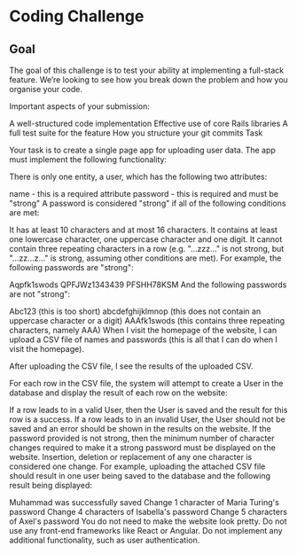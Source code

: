# Coding Challenge

## Goal

The goal of this challenge is to test your ability at implementing a full-stack feature. We’re looking to see how you break down the problem and how you organise your code.

Important aspects of your submission:

A well-structured code implementation
Effective use of core Rails libraries
A full test suite for the feature
How you structure your git commits
Task

Your task is to create a single page app for uploading user data. The app must implement the following functionality:

There is only one entity, a user, which has the following two attributes:

name - this is a required attribute
password - this is required and must be "strong"
A password is considered "strong" if all of the following conditions are met:

It has at least 10 characters and at most 16 characters.
It contains at least one lowercase character, one uppercase character and one digit.
It cannot contain three repeating characters in a row (e.g. "...zzz..." is not strong, but "...zz...z..." is strong, assuming other conditions are met).
For example, the following passwords are "strong":

Aqpfk1swods
QPFJWz1343439
PFSHH78KSM
And the following passwords are not "strong":

Abc123 (this is too short)
abcdefghijklmnop (this does not contain an uppercase character or a digit)
AAAfk1swods (this contains three repeating characters, namely AAA)
When I visit the homepage of the website, I can upload a CSV file of names and passwords (this is all that I can do when I visit the homepage).

After uploading the CSV file, I see the results of the uploaded CSV.

For each row in the CSV file, the system will attempt to create a User in the database and display the result of each row on the website:

If a row leads to in a valid User, then the User is saved and the result for this row is a success.
If a row leads to in an invalid User, the User should not be saved and an error should be shown in the results on the website. If the password provided is not strong, then the minimum number of character changes required to make it a strong password must be displayed on the website. Insertion, deletion or replacement of any one character is considered one change.
For example, uploading the attached CSV file should result in one user being saved to the database and the following result being displayed:

Muhammad was successfully saved
Change 1 character of Maria Turing's password
Change 4 characters of Isabella's password
Change 5 characters of Axel's password
You do not need to make the website look pretty. Do not use any front-end frameworks like React or Angular. Do not implement any additional functionality, such as user authentication.
